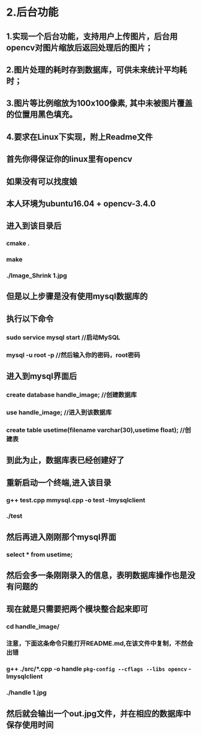 # 2.后台功能

## 1.实现一个后台功能，支持用户上传图片，后台用opencv对图片缩放后返回处理后的图片；
## 2.图片处理的耗时存到数据库，可供未来统计平均耗时；
## 3.图片等比例缩放为100x100像素, 其中未被图片覆盖的位置用黑色填充。
## 4.要求在Linux下实现，附上Readme文件

## 首先你得保证你的linux里有opencv
## 如果没有可以找度娘
## 本人环境为ubuntu16.04 + opencv-3.4.0
## 进入到该目录后

### cmake .
### make
### ./Image_Shrink 1.jpg

## 但是以上步骤是没有使用mysql数据库的

## 执行以下命令

### sudo service mysql start //启动MySQL
### mysql -u root -p  //然后输入你的密码，root密码

##  进入到mysql界面后  
### create database handle_image;   //创建数据库
### use handle_image;          //进入到该数据库
### create table usetime(filename varchar(30),usetime float); //创建表

## 到此为止，数据库表已经创建好了

## 重新启动一个终端,进入该目录

###  g++ test.cpp mmysql.cpp -o test -lmysqlclient
###  ./test

## 然后再进入刚刚那个mysql界面

### select * from usetime;

## 然后会多一条刚刚录入的信息，表明数据库操作也是没有问题的

## 现在就是只需要把两个模块整合起来即可

### cd handle_image/
### 注意，下面这条命令只能打开README.md,在该文件中复制，不然会出错
### g++ ./src/*.cpp -o handle `pkg-config --cflags --libs opencv` -lmysqlclient
### ./handle 1.jpg
## 然后就会输出一个out.jpg文件，并在相应的数据库中保存使用时间


